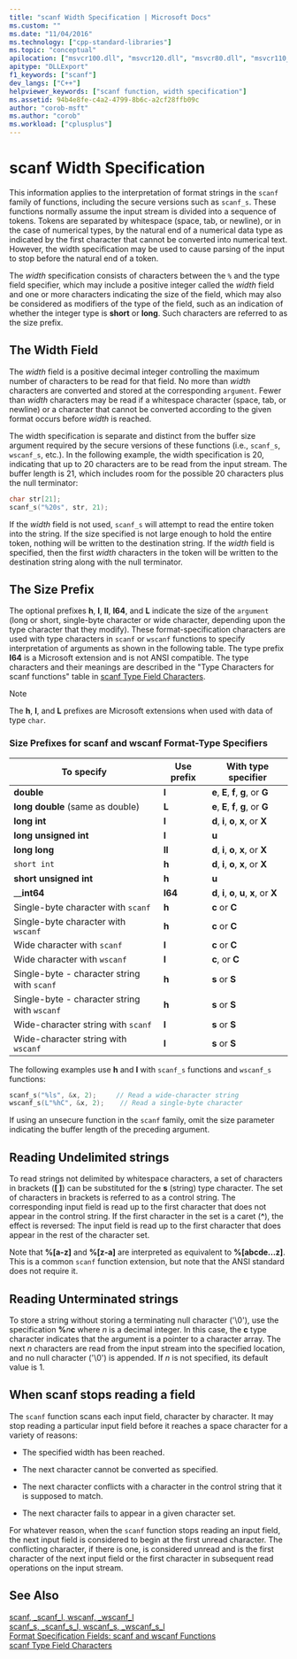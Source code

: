 ```yaml
---
title: "scanf Width Specification | Microsoft Docs"
ms.custom: ""
ms.date: "11/04/2016"
ms.technology: ["cpp-standard-libraries"]
ms.topic: "conceptual"
apilocation: ["msvcr100.dll", "msvcr120.dll", "msvcr80.dll", "msvcr110_clr0400.dll", "msvcr110.dll", "msvcr90.dll"]
apitype: "DLLExport"
f1_keywords: ["scanf"]
dev_langs: ["C++"]
helpviewer_keywords: ["scanf function, width specification"]
ms.assetid: 94b4e8fe-c4a2-4799-8b6c-a2cf28ffb09c
author: "corob-msft"
ms.author: "corob"
ms.workload: ["cplusplus"]
---
```

# scanf Width Specification

This information applies to the interpretation of format strings in the `scanf` family of functions, including the secure versions such as `scanf_s`. These functions normally assume the input stream is divided into a sequence of tokens. Tokens are separated by whitespace (space, tab, or newline), or in the case of numerical types, by the natural end of a numerical data type as indicated by the first character that cannot be converted into numerical text. However, the width specification may be used to cause parsing of the input to stop before the natural end of a token.

The *width* specification consists of characters between the `%` and the type field specifier, which may include a positive integer called the *width* field and one or more characters indicating the size of the field, which may also be considered as modifiers of the type of the field, such as an indication of whether the integer type is **short** or **long**. Such characters are referred to as the size prefix.

## The Width Field

The *width* field is a positive decimal integer controlling the maximum number of characters to be read for that field. No more than *width* characters are converted and stored at the corresponding `argument`. Fewer than *width* characters may be read if a whitespace character (space, tab, or newline) or a character that cannot be converted according to the given format occurs before *width* is reached.

The width specification is separate and distinct from the buffer size argument required by the secure versions of these functions (i.e., `scanf_s`, `wscanf_s`, etc.). In the following example, the width specification is 20, indicating that up to 20 characters are to be read from the input stream. The buffer length is 21, which includes room for the possible 20 characters plus the null terminator:

```C
char str[21];
scanf_s("%20s", str, 21);
```

If the *width* field is not used, `scanf_s` will attempt to read the entire token into the string. If the size specified is not large enough to hold the entire token, nothing will be written to the destination string. If the *width* field is specified, then the first *width* characters in the token will be written to the destination string along with the null terminator.

## The Size Prefix

The optional prefixes **h**, **l**, **ll**, **I64**, and **L** indicate the size of the `argument` (long or short, single-byte character or wide character, depending upon the type character that they modify). These format-specification characters are used with type characters in `scanf` or `wscanf` functions to specify interpretation of arguments as shown in the following table. The type prefix **I64** is a Microsoft extension and is not ANSI compatible. The type characters and their meanings are described in the "Type Characters for scanf functions" table in [scanf Type Field Characters](../c-runtime-library/scanf-type-field-characters.md).

> [!NOTE]
> The **h**, **l**, and **L** prefixes are Microsoft extensions when used with data of type `char`.

### Size Prefixes for scanf and wscanf Format-Type Specifiers

|To specify|Use prefix|With type specifier|
|----------------|----------------|-------------------------|
|**double**|**l**|**e**, **E**, **f**, **g**, or **G**|
|**long double** (same as double)|**L**|**e**, **E**, **f**, **g**, or **G**|
|**long int**|**l**|**d**, **i**, **o**, **x**, or **X**|
|**long unsigned int**|**l**|**u**|
|**long long**|**ll**|**d**, **i**, **o**, **x**, or **X**|
|`short int`|**h**|**d**, **i**, **o**, **x**, or **X**|
|**short unsigned int**|**h**|**u**|
|__**int64**|**I64**|**d**, **i**, **o**, **u**, **x**, or **X**|
|Single-byte character with `scanf`|**h**|**c** or **C**|
|Single-byte character with `wscanf`|**h**|**c** or **C**|
|Wide character with `scanf`|**l**|**c** or **C**|
|Wide character with `wscanf`|**l**|**c**, or **C**|
|Single-byte - character string with `scanf`|**h**|**s** or **S**|
|Single-byte - character string with `wscanf`|**h**|**s** or **S**|
|Wide-character string with `scanf`|**l**|**s** or **S**|
|Wide-character string with `wscanf`|**l**|**s** or **S**|

The following examples use **h** and **l** with `scanf_s` functions and `wscanf_s` functions:

```C
scanf_s("%ls", &x, 2);     // Read a wide-character string
wscanf_s(L"%hC", &x, 2);    // Read a single-byte character
```

If using an unsecure function in the `scanf` family, omit the size parameter indicating the buffer length of the preceding argument.

## Reading Undelimited strings

To read strings not delimited by whitespace characters, a set of characters in brackets (**[ ]**) can be substituted for the **s** (string) type character. The set of characters in brackets is referred to as a control string. The corresponding input field is read up to the first character that does not appear in the control string. If the first character in the set is a caret (**^**), the effect is reversed: The input field is read up to the first character that does appear in the rest of the character set.

Note that **%[a-z]** and **%[z-a]** are interpreted as equivalent to **%[abcde...z]**. This is a common `scanf` function extension, but note that the ANSI standard does not require it.

## Reading Unterminated strings

To store a string without storing a terminating null character ('\0'), use the specification **%**<em>n</em>**c** where *n* is a decimal integer. In this case, the **c** type character indicates that the argument is a pointer to a character array. The next *n* characters are read from the input stream into the specified location, and no null character ('\0') is appended. If *n* is not specified, its default value is 1.

## When scanf stops reading a field

The `scanf` function scans each input field, character by character. It may stop reading a particular input field before it reaches a space character for a variety of reasons:

- The specified width has been reached.

- The next character cannot be converted as specified.

- The next character conflicts with a character in the control string that it is supposed to match.

- The next character fails to appear in a given character set.

For whatever reason, when the `scanf` function stops reading an input field, the next input field is considered to begin at the first unread character. The conflicting character, if there is one, is considered unread and is the first character of the next input field or the first character in subsequent read operations on the input stream.

## See Also

[scanf, _scanf_l, wscanf, _wscanf_l](../c-runtime-library/reference/scanf-scanf-l-wscanf-wscanf-l.md)<br/>
[scanf_s, _scanf_s_l, wscanf_s, _wscanf_s_l](../c-runtime-library/reference/scanf-s-scanf-s-l-wscanf-s-wscanf-s-l.md)<br/>
[Format Specification Fields: scanf and wscanf Functions](../c-runtime-library/format-specification-fields-scanf-and-wscanf-functions.md)<br/>
[scanf Type Field Characters](../c-runtime-library/scanf-type-field-characters.md)<br/>
